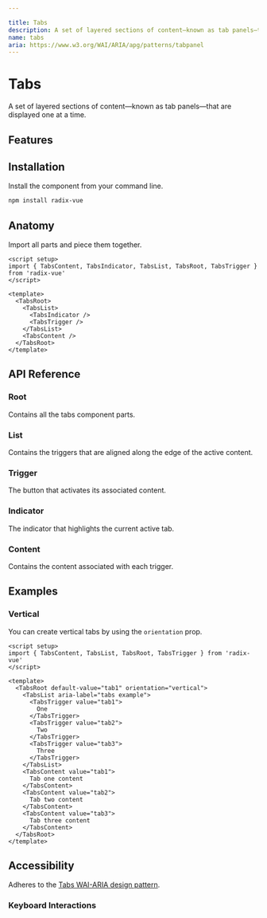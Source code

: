 ```yaml
---

title: Tabs
description: A set of layered sections of content—known as tab panels—that are displayed one at a time.
name: tabs
aria: https://www.w3.org/WAI/ARIA/apg/patterns/tabpanel
---
```



# Tabs

<Description>
A set of layered sections of content—known as tab panels—that are displayed one at a time.
</Description>

<ComponentPreview name="Tabs" />

## Features

<Highlights
  :features="[
    'Can be controlled or uncontrolled.',
    'Supports horizontal/vertical orientation.',
    'Supports automatic/manual activation.',
    'Full keyboard navigation.',
  ]"
/>

## Installation

Install the component from your command line.

```bash
npm install radix-vue
```

## Anatomy

Import all parts and piece them together.

```vue
<script setup>
import { TabsContent, TabsIndicator, TabsList, TabsRoot, TabsTrigger } from 'radix-vue'
</script>

<template>
  <TabsRoot>
    <TabsList>
      <TabsIndicator />
      <TabsTrigger />
    </TabsList>
    <TabsContent />
  </TabsRoot>
</template>
```

## API Reference

### Root

Contains all the tabs component parts.

<!-- @include: @/meta/TabsRoot.md -->

<DataAttributesTable
  :data="[
    {
      attribute: '[data-orientation]',
      values: ['vertical', 'horizontal'],
    },
  ]"
/>

### List

Contains the triggers that are aligned along the edge of the active content.

<!-- @include: @/meta/TabsList.md -->

<DataAttributesTable
  :data="[
    {
      attribute: '[data-orientation]',
      values: ['vertical', 'horizontal'],
    },
  ]"
/>

### Trigger

The button that activates its associated content.

<!-- @include: @/meta/TabsTrigger.md -->

<DataAttributesTable
  :data="[
    {
      attribute: '[data-state]',
      values: ['active', 'inactive'],
    },
    {
      attribute: '[data-disabled]',
      values: 'Present when disabled',
    },
    {
      attribute: '[data-orientation]',
      values: ['vertical', 'horizontal'],
    },
  ]"
/>

### Indicator
 
The indicator that highlights the current active tab.

<!-- @include: @/meta/TabsIndicator.md -->

<CssVariablesTable
  :data="[
    {
      cssVariable: '--radix-tabs-indicator-size',
      description: 'The size of the indicator.',
    },
    {
      cssVariable: '--radix-tabs-indicator-position',
      description: 'The position of the indicator',
    },
  ]"
/>

### Content

Contains the content associated with each trigger.

<!-- @include: @/meta/TabsContent.md -->

<DataAttributesTable
  :data="[
    {
      attribute: '[data-state]',
      values: ['active', 'inactive'],
    },
    {
      attribute: '[data-orientation]',
      values: ['vertical', 'horizontal'],
    },
  ]"
/>

## Examples

### Vertical

You can create vertical tabs by using the `orientation` prop.

```vue line=6
<script setup>
import { TabsContent, TabsList, TabsRoot, TabsTrigger } from 'radix-vue'
</script>

<template>
  <TabsRoot default-value="tab1" orientation="vertical">
    <TabsList aria-label="tabs example">
      <TabsTrigger value="tab1">
        One
      </TabsTrigger>
      <TabsTrigger value="tab2">
        Two
      </TabsTrigger>
      <TabsTrigger value="tab3">
        Three
      </TabsTrigger>
    </TabsList>
    <TabsContent value="tab1">
      Tab one content
    </TabsContent>
    <TabsContent value="tab2">
      Tab two content
    </TabsContent>
    <TabsContent value="tab3">
      Tab three content
    </TabsContent>
  </TabsRoot>
</template>
```

## Accessibility

Adheres to the [Tabs WAI-ARIA design pattern](https://www.w3.org/WAI/ARIA/apg/patterns/tabpanel).

### Keyboard Interactions

<KeyboardTable
  :data="[
    {
      keys: ['Tab'],
      description: '<span> When focus moves onto the tabs, focuses the active trigger. When a trigger is focused, moves focus to the active content.</span>',
    },
    {
      keys: ['ArrowDown'],
      description: '<span> Moves focus to the next trigger depending on <Code>orientation</Code> and activates its associated content.</span>',
    },
    {
      keys: ['ArrowRight'],
      description: '<span> Moves focus to the next trigger depending on <Code>orientation</Code> and activates its associated content.</span>',
    },
    {
      keys: ['ArrowUp'],
      description: '<span> Moves focus to the previous trigger depending on <Code>orientation</Code> and activates its associated content.</span>',
    },
    {
      keys: ['ArrowLeft'],
      description: '<span> Moves focus to the previous trigger depending on <Code>orientation</Code> and activates its associated content.</span>',
    },
    {
      keys: ['Home'],
      description: '<span> Moves focus to the first trigger and activates its associated content.</span>',
    },
    {
      keys: ['End'],
      description: '<span> Moves focus to the last trigger and activates its associated content.</span>',
    },
  ]"
/>
